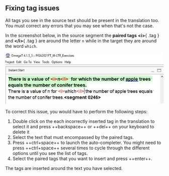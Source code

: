 ## Fixing tag issues 

All tags you see in the source text should be present in the translation too. You must correct any errors that you may see when that's not the case.

In the screenshot below, in the source segment the **paired tags** **&lt;i&gt;**{ .tag } and **&lt;/i&gt;**{ .tag } are around the letter `n` while in the target they are around the word `which`.

![](../_assets/img/09b_tags_issue_ada.jpg)
<!-- @todo: use oemgat tags -->

To correct this issue, you would have to perform the following steps:

  1. Double click on the each incorrectly inserted tag in the translation to select it and press ++backspace++ or ++del++ on your keyboard to delete it 
  2. Select the text that must encompassed by the paired tags.
  3. Press ++ctrl+space++ to launch the auto-completer. You might need to press ++ctrl+space++ several times to cycle through the different options until you see the list of tags.
  4. Select the paired tags that you want to insert and press ++enter++.
  <!-- ![](../_assets/img/11a_tag_order_ada.jpg) -->
  <!-- gif: auto-completer -->

The tags are inserted around the text you have selected.

